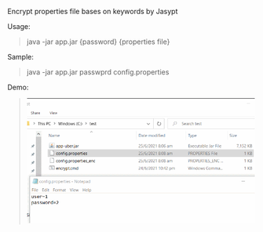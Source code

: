 Encrypt properties file bases on keywords by Jasypt

Usage:
> java -jar app.jar {password} {properties file}

Sample:
> java -jar app.jar passwprd config.properties

Demo:
> ![Alt text](demo.gif "Demo")
